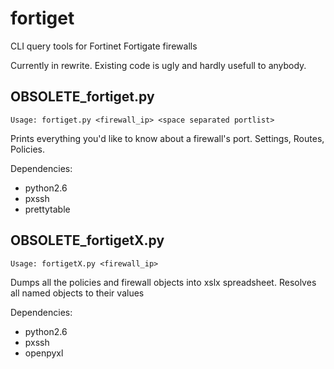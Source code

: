 # fortiget
CLI query tools for Fortinet Fortigate firewalls

Currently in rewrite. Existing code is ugly and hardly usefull to anybody.


OBSOLETE_fortiget.py
-----------
```
Usage: fortiget.py <firewall_ip> <space separated portlist>
```
Prints everything you'd like to know about  a firewall's port.  Settings,  Routes,  Policies.

Dependencies:
* python2.6
* pxssh
* prettytable



OBSOLETE_fortigetX.py
------------
```
Usage: fortigetX.py <firewall_ip>
```
Dumps all the policies and firewall objects into xslx spreadsheet. Resolves all named objects to  their values

Dependencies:
* python2.6
* pxssh
* openpyxl
